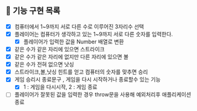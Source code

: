 ## 🚀 기능 구현 목록

- [x] 컴퓨터에서 1~9까지 서로 다른 수로 이루어진 3자리수 선택
- [x] 플레이어는 컴퓨터가 생각하고 있는 1~9까지 서로 다른 숫자를 입력한다.
    - [x] 플레이어가 입력한 값을 Number 배열로 변환
- [x] 같은 수가 같은 자리에 있으면 스트라이크
- [x] 같은 수가 같은 자리에 없지만 다른 자리에 있으면 볼
- [x] 같은 수가 전혀 없으면 낫싱
- [x] 스트라이크,볼,낫싱 힌트를 얻고 컴퓨터의 숫자를 맞추면 승리
- [x] 게임 승리시 종료문구 , 게임을 다시 시작하거나 종료할수 있는 기능
     - [x] 1 : 게임을 다시시작, 2 : 게임 종료
- [ ] 플레이어가 잘못된 값을 입력한 경우 throw문을 사용해 예외처리후 애플리케이션 종료